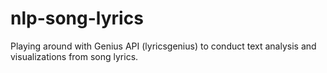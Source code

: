 # nlp-song-lyrics
Playing around with Genius API (lyricsgenius) to conduct text analysis and visualizations from song lyrics. 
